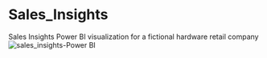 # Sales_Insights
Sales Insights Power BI visualization for a fictional hardware retail company
![sales_insights-Power BI](https://github.com/pcode78roy/Sales_Insights/assets/76170038/695a27e4-df4c-4abd-8f4d-1c4ab2592707)
